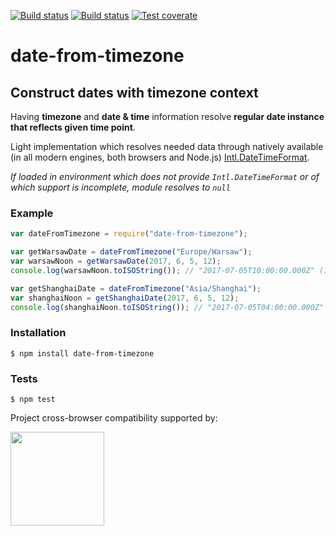 [![Build status][circleci-image]][circleci-url]
[![Build status][appveyor-image]][appveyor-url]
[![Test coverate][codecov-image]][codecov-url]

# date-from-timezone
## Construct dates with timezone context

Having __timezone__ and __date & time__ information resolve __regular date instance that reflects given time point__.

Light implementation which resolves needed data through natively available (in all modern engines, both browsers and Node.js) [Intl.DateTimeFormat](http://www.ecma-international.org/ecma-402/1.0/#sec-12.1).

_If loaded in environment which does not provide `Intl.DateTimeFormat` or of which support is incomplete, module resolves to `null`_

### Example

```javascript
var dateFromTimezone = require("date-from-timezone");

var getWarsawDate = dateFromTimezone("Europe/Warsaw");
var warsawNoon = getWarsawDate(2017, 6, 5, 12);
console.log(warsawNoon.toISOString()); // "2017-07-05T10:00:00.000Z" (12PM in Warsaw was at 10AM in UTC)

var getShanghaiDate = dateFromTimezone("Asia/Shanghai");
var shanghaiNoon = getShanghaiDate(2017, 6, 5, 12);
console.log(shanghaiNoon.toISOString()); // "2017-07-05T04:00:00.000Z" (12PM in Shanghai was at 4AM in UTC)
```

### Installation

	$ npm install date-from-timezone

### Tests

	$ npm test

Project cross-browser compatibility supported by:

<a href="https://browserstack.com"><img src="https://bstacksupport.zendesk.com/attachments/token/Pj5uf2x5GU9BvWErqAr51Jh2R/?name=browserstack-logo-600x315.png" height="150" /></a>

[circleci-image]: https://img.shields.io/circleci/project/github/medikoo/date-from-timezone.svg
[circleci-url]: https://circleci.com/gh/medikoo/date-from-timezone
[appveyor-image]: https://img.shields.io/appveyor/ci/medikoo/date-from-timezone.svg
[appveyor-url]: https://ci.appveyor.com/project/medikoo/date-from-timezone
[codecov-image]: https://img.shields.io/codecov/c/github/medikoo/date-from-timezone.svg
[codecov-url]: https://codecov.io/gh/medikoo/date-from-timezone
